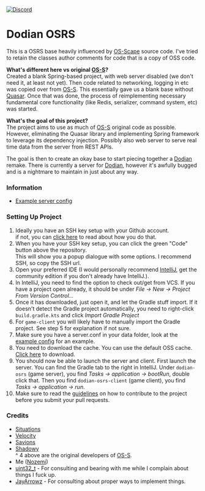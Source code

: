 [![Discord](https://discordapp.com/api/guilds/169851018413211648/widget.png)](https://discord.gg/r4M6cSBdrT)

# Dodian OSRS
This is a OSRS base heavily influenced by [OS-Scape](https://www.rune-server.ee/runescape-development/rs2-server/downloads/697645-os-scape-171-server.html) source code. I've tried to retain the classes author comments for code that is a copy of OSS code.

**What's different here vs original [OS-S](https://www.rune-server.ee/runescape-development/rs2-server/downloads/697645-os-scape-171-server.html)?** \
Created a blank Spring-based project, with web server disabled (we don't need it, at least not yet). Then code related to networking, logging in etc was copied over from [OS-S](https://www.rune-server.ee/runescape-development/rs2-server/downloads/697645-os-scape-171-server.html). This essentially gave us a blank base without [Quasar](https://docs.paralleluniverse.co/quasar/). Once that was done, the process of reimplementing necessary fundamental core functionality (like Redis, serializer, command system, etc) was started.

**What's the goal of this project?** \
The project aims to use as much of [OS-S](https://www.rune-server.ee/runescape-development/rs2-server/downloads/697645-os-scape-171-server.html) original code as possible. However, eliminating the Quasar library and implementing Spring framework to leverage its dependency injection. Possibly also web server to serve real time data from the server from REST APIs.

The goal is then to create an okay base to start piecing together a [Dodian](https://dodian.net/) remake. There is currently a server for [Dodian](https://dodian.net/), however it's awfully bugged and is a nightmare to maintain in just about any way.

### Information
- [Example server config](/data/server.conf.example)

### Setting Up Project
1. Ideally you have an SSH key setup with your Github account. \
if not, you can [click here](https://docs.github.com/en/github/authenticating-to-github/connecting-to-github-with-ssh/generating-a-new-ssh-key-and-adding-it-to-the-ssh-agent) to read about how you do that.
2. When you have your SSH key setup, you can click the green "Code" button above the repository. \
This will show you a popup dialogue with some options. I recommend SSH, so copy the SSH url.
3. Open your preferred IDE (I would personally recommend [IntelliJ](https://www.jetbrains.com/idea/download/), get the community edition if you don't already have IntelliJ.).
4. In IntelliJ, you need to find the option to check out/get from VCS. If you have a project open already, it should be under *File -> New -> Project From Version Control...*
5. Once it has downloaded, just open it, and let the Gradle stuff import. If it doesn't detect the Gradle project automatically, you need to right-click `build.gradle.kts` and click *Import Gradle Project*
6. For `game-client` you will likely have to manually import the Gradle project. See step 5 for explanation if not sure.
7. Make sure you have a server.conf in your data folder, look at the [example config](/data/server.conf.example) for an example.
8. You need to download the cache. You can use the default OSS cache. [Click here](https://cdn.discordapp.com/attachments/861299604326973460/863868136997519380/cache.zip) to download.
9. You should now be able to launch the server and client. First launch the server. You can find the Gradle tab to the right in IntelliJ. Under `dodian-osrs` (game server), you find *Tasks -> application -> bootRun*, double click that. Then you find `dodian-osrs-client` (game client), you find *Tasks -> application -> run*.
10. Make sure to read the [guidelines](/CONTRIBUTE.md) on how to contribute to the project before you submit your pull requests.

### Credits
- [Situations](https://www.rune-server.ee/members/situations/)
- [Velocity](https://www.rune-server.ee/members/velocity/)
- [Savions](https://www.rune-server.ee/members/savions/)
- [Shadowy](https://www.rune-server.ee/members/shadowy/) \
^ 4 above are the original developers of [OS-S](https://www.rune-server.ee/runescape-development/rs2-server/downloads/697645-os-scape-171-server.html).
- Me ([Nozemi](https://www.rune-server.ee/members/nozemi/))
- [uint32_t](https://www.rune-server.ee/members/uint32_t/) - For consulting and bearing with me while I complain about things I fuck up.
- [JayArrowz](https://www.rune-server.ee/members/jayarrowz/) - For consulting about proper ways to implement things.